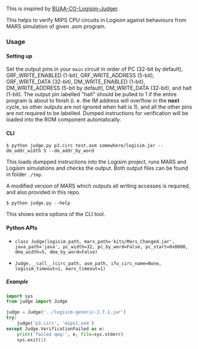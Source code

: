 This is inspired by [
BUAA-CO-Logisim-Judger](https://github.com/biopuppet/BUAA-CO-Logisim-Judger).

This helps to verify MIPS CPU circuits in Logisim against behaviours from MARS simulation of given .asm program.

### Usage

#### Setting up

Set the output pins in your `main` circuit in order of PC (32-bit by default), GRF_WRITE_ENABLED (1-bit), GRF_WRITE_ADDRESS (5-bit), GRF_WRITE_DATA (32-bit), DM_WRITE_ENABLED (1-bit), DM_WRITE_ADDRESS (5-bit by default), DM_WRITE_DATA (32-bit), and halt (1-bit). The output pin labelled "halt" should be pulled to 1 if the entire program is about to finish (i. e. the IM address will overflow in the **next** cycle, so other outputs are not ignored when halt is 1), and all the other pins are not required to be labelled. Dumped instructions for verification will be loaded into the ROM component automatically.

#### CLI

```shell
$ python judge.py p3.circ test.asm somewhere/logisim.jar --dm_addr_width 5 --dm_addr_by_word
```

This loads dumpped instructions into the Logisim project, runs MARS and Logisim simulations and checks the output. Both output files can be found in folder `./tmp`.

A modified version of MARS which outputs all writing accesses is required, and also provided in this repo.

```
$ python judge.py --help
```
This shows extra options of the CLI tool.

#### Python APIs

- `class Judge(logisim_path, mars_path='kits/Mars_Changed.jar', java_path='java', pc_width=32, pc_by_word=False, pc_start=0x0000, dma_width=5, dma_by_word=False)`

- `Judge.__call__(circ_path, asm_path, ifu_circ_name=None, logisim_timeout=1, mars_timeout=1)`

##### Example

```python
import sys
from judge import Judge

judge = Judge('../logisim-generic-2.7.1.jar')
try:
    judge('p3.circ', 'mips1.asm')
except Judge.VerificationFailed as e:
    print('failed qwq:', e, file=sys.stderr)
    sys.exit(1)
```

